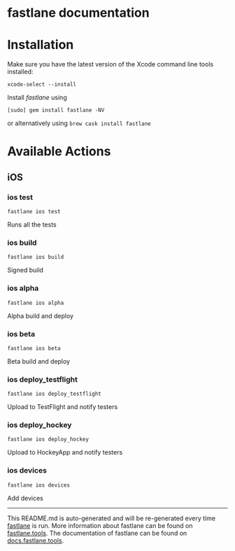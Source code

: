# fastlane documentation

# Installation

Make sure you have the latest version of the Xcode command line tools installed:

```
xcode-select --install
```

Install _fastlane_ using

```
[sudo] gem install fastlane -NV
```

or alternatively using `brew cask install fastlane`

# Available Actions

## iOS

### ios test

```
fastlane ios test
```

Runs all the tests

### ios build

```
fastlane ios build
```

Signed build

### ios alpha

```
fastlane ios alpha
```

Alpha build and deploy

### ios beta

```
fastlane ios beta
```

Beta build and deploy

### ios deploy_testflight

```
fastlane ios deploy_testflight
```

Upload to TestFlight and notify testers

### ios deploy_hockey

```
fastlane ios deploy_hockey
```

Upload to HockeyApp and notify testers

### ios devices

```
fastlane ios devices
```

Add devices

---

This README.md is auto-generated and will be re-generated every time [fastlane](https://fastlane.tools) is run.
More information about fastlane can be found on [fastlane.tools](https://fastlane.tools).
The documentation of fastlane can be found on [docs.fastlane.tools](https://docs.fastlane.tools).
